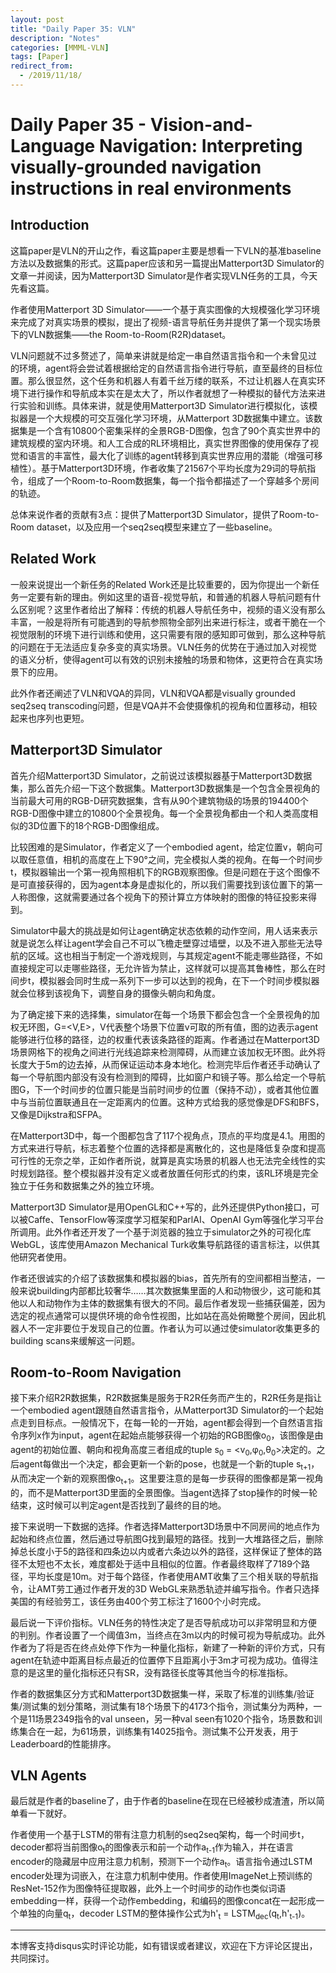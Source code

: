 ```yaml
---
layout: post
title: "Daily Paper 35: VLN"
description: "Notes"
categories: [MMML-VLN]
tags: [Paper]
redirect_from:
  - /2019/11/18/
---
```


# Daily Paper 35 - Vision-and-Language Navigation: Interpreting visually-grounded navigation instructions in real environments  

## Introduction  

这篇paper是VLN的开山之作，看这篇paper主要是想看一下VLN的基准baseline方法以及数据集的形式。这篇paper应该和另一篇提出Matterport3D Simulator的文章一并阅读，因为Matterport3D Simulator是作者实现VLN任务的工具，今天先看这篇。  

作者使用Matterport 3D Simulator——一个基于真实图像的大规模强化学习环境来完成了对真实场景的模拟，提出了视频-语言导航任务并提供了第一个现实场景下的VLN数据集——the Room-to-Room(R2R)dataset。  

VLN问题就不过多赘述了，简单来讲就是给定一串自然语言指令和一个未曾见过的环境，agent将会尝试着根据给定的自然语言指令进行导航，直至最终的目标位置。那么很显然，这个任务和机器人有着千丝万缕的联系，不过让机器人在真实环境下进行操作和导航成本实在是太大了，所以作者就想了一种模拟的替代方法来进行实验和训练。具体来讲，就是使用Matterport3D Simulator进行模拟化，该模拟器是一个大规模的可交互强化学习环境，从Matterport 3D数据集中建立。该数据集是一个含有10800个密集采样的全景RGB-D图像，包含了90个真实世界中的建筑规模的室内环境。和人工合成的RL环境相比，真实世界图像的使用保存了视觉和语言的丰富性，最大化了训练的agent转移到真实世界应用的潜能（增强可移植性）。基于Matterport3D环境，作者收集了21567个平均长度为29词的导航指令，组成了一个Room-to-Room数据集，每一个指令都描述了一个穿越多个房间的轨迹。  

总体来说作者的贡献有3点：提供了Matterport3D Simulator，提供了Room-to-Room dataset，以及应用一个seq2seq模型来建立了一些baseline。  

## Related Work  

一般来说提出一个新任务的Related Work还是比较重要的，因为你提出一个新任务一定要有新的理由。例如这里的语音-视觉导航，和普通的机器人导航问题有什么区别呢？这里作者给出了解释：传统的机器人导航任务中，视频的语义没有那么丰富，一般是将所有可能遇到的导航参照物全部列出来进行标注，或者干脆在一个视觉限制的环境下进行训练和使用，这只需要有限的感知即可做到，那么这种导航的问题在于无法适应复杂多变的真实场景。VLN任务的优势在于通过加入对视觉的语义分析，使得agent可以有效的识别未接触的场景和物体，这更符合在真实场景下的应用。  

此外作者还阐述了VLN和VQA的异同，VLN和VQA都是visually grounded seq2seq transcoding问题，但是VQA并不会使摄像机的视角和位置移动，相较起来也序列也更短。  

## Matterport3D Simulator  

首先介绍Matterport3D Simulator，之前说过该模拟器基于Matterport3D数据集，那么首先介绍一下这个数据集。Matterport3D数据集是一个包含全景视角的当前最大可用的RGB-D研究数据集，含有从90个建筑物级的场景的194400个RGB-D图像中建立的10800个全景视角。每一个全景视角都由一个和人类高度相似的3D位置下的18个RGB-D图像组成。  

比较困难的是Simulator，作者定义了一个embodied agent，给定位置v，朝向可以取任意值，相机的高度在上下90°之间，完全模拟人类的视角。在每一个时间步t，模拟器输出一个第一视角照相机下的RGB观察图像。但是问题在于这个图像不是可直接获得的，因为agent本身是虚拟化的，所以我们需要找到该位置下的第一人称图像，这就需要通过各个视角下的预计算立方体映射的图像的特征投影来得到。  

Simulator中最大的挑战是如何让agent确定状态依赖的动作空间，用人话来表示就是说怎么样让agent学会自己不可以飞檐走壁穿过墙壁，以及不进入那些无法导航的区域。这也相当于制定一个游戏规则，与其规定agent不能走哪些路径，不如直接规定可以走哪些路径，无允许皆为禁止，这样就可以提高其鲁棒性，那么在时间步t，模拟器会同时生成一系列下一步可以达到的视角，在下一个时间步模拟器就会位移到该视角下，调整自身的摄像头朝向和角度。  

为了确定接下来的选择集，simulator在每一个场景下都会包含一个全景视角的加权无环图，G=<V,E>，V代表整个场景下位置v可取的所有值，图的边表示agent能够进行位移的路径，边的权重代表该条路径的距离。作者通过在Matterport3D场景网格下的视角之间进行光线追踪来检测障碍，从而建立该加权无环图。此外将长度大于5m的边去掉，从而保证运动本身本地化。检测完毕后作者还手动确认了每一个导航图内部没有没有检测到的障碍，比如窗户和镜子等。那么给定一个导航图G，下一个时间步的位置只能是当前时间步的位置（保持不动），或者其他位置中与当前位置联通且在一定距离内的位置。这种方式给我的感觉像是DFS和BFS，又像是Dijkstra和SFPA。  

在Matterport3D中，每一个图都包含了117个视角点，顶点的平均度是4.1。用图的方式来进行导航，标志着整个位置的选择都是离散化的，这也是降低复杂度和提高可行性的无奈之举，正如作者所说，就算是真实场景的机器人也无法完全线性的实时规划路径。整个模拟器并没有定义或者放置任何形式的约束，该RL环境是完全独立于任务和数据集之外的独立环境。  

Matterport3D Simulator是用OpenGL和C++写的，此外还提供Python接口，可以被Caffe、TensorFlow等深度学习框架和ParlAI、OpenAI Gym等强化学习平台所调用。此外作者还开发了一个基于浏览器的独立于simulator之外的可视化库WebGL，该库使用Amazon Mechanical Turk收集导航路径的语言标注，以供其他研究者使用。  

作者还很诚实的介绍了该数据集和模拟器的bias，首先所有的空间都相当整洁，一般来说building内部都比较奢华……其次数据集里面的人和动物很少，这可能和其他以人和动物作为主体的数据集有很大的不同。最后作者发现一些捕获偏差，因为选定的视点通常可以提供环境的命令性视图，比如站在高处俯瞰整个房间，因此机器人不一定非要位于发现自己的位置。作者认为可以通过使simulator收集更多的building scans来缓解这一问题。  

## Room-to-Room Navigation  

接下来介绍R2R数据集，R2R数据集是服务于R2R任务而产生的，R2R任务是指让一个embodied agent跟随自然语言指令，从Matterport3D Simulator的一个起始点走到目标点。一般情况下，在每一轮的一开始，agent都会得到一个自然语言指令序列x作为input，agent在起始点能够获得一个初始的RGB图像o<sub>0</sub>，该图像是由agent的初始位置、朝向和视角高度三者组成的tuple s<sub>0</sub> = <v<sub>0</sub>,φ<sub>0</sub>,θ<sub>0</sub>>决定的。之后agent每做出一个决定，都会更新一个新的pose，也就是一个新的tuple s<sub>t+1</sub>，从而决定一个新的观察图像o<sub>t+1</sub>。这里要注意的是每一步获得的图像都是第一视角的，而不是Matterport3D里面的全景图像。当agent选择了stop操作的时候一轮结束，这时候可以判定agent是否找到了最终的目的地。  

接下来说明一下数据的选择。作者选择Matterport3D场景中不同房间的地点作为起始和终点位置，然后通过导航图G找到最短的路径。找到一大堆路径之后，删除掉总长度小于5的路径和四条边以内或者六条边以外的路径，这样保证了整体的路径不太短也不太长，难度都处于适中且相似的位置。作者最终取样了7189个路径，平均长度是10m。对于每个路径，作者使用AMT收集了三个相关联的导航指令，让AMT劳工通过作者开发的3D WebGL来熟悉轨迹并编写指令。作者只选择美国的有经验劳工，该任务由400个劳工标注了1600个小时完成。  

最后说一下评价指标。VLN任务的特性决定了是否导航成功可以非常明显和方便的判别。作者设置了一个阈值3m，当终点在3m以内的时候可视为导航成功。此外作者为了将是否在终点处停下作为一种量化指标，新建了一种新的评价方式，只有agent在轨迹中距离目标点最近的位置停下且距离小于3m才可视为成功。值得注意的是这里的量化指标还只有SR，没有路径长度等其他当今的标准指标。  

作者的数据集区分方式和Matterport3D数据集一样，采取了标准的训练集/验证集/测试集的划分策略，测试集有18个场景下的4173个指令，测试集分为两种，一个是11场景2349指令的val unseen，另一种val seen有1020个指令，场景数和训练集合在一起，为61场景，训练集有14025指令。测试集不公开发表，用于Leaderboard的性能排序。  

## VLN Agents  

最后就是作者的baseline了，由于作者的baseline在现在已经被秒成渣渣，所以简单看一下就好。  

作者使用一个基于LSTM的带有注意力机制的seq2seq架构，每一个时间步t，decoder都将当前图像o<sub>t</sub>的图像表示和前一个动作a<sub>t-1</sub>作为输入，并在语言encoder的隐藏层中应用注意力机制，预测下一个动作a<sub>t</sub>。语言指令通过LSTM encoder处理为词嵌入，在注意力机制中使用。作者使用ImageNet上预训练的ResNet-152作为图像特征提取器，此外上一个时间步的动作也类似词语embedding一样，获得一个动作embedding，和编码的图像concat在一起形成一个单独的向量q<sub>t</sub>，decoder LSTM的整体操作公式为h'<sub>t</sub> = LSTM<sub>dec</sub>(q<sub>t</sub>,h'<sub>t-1</sub>)。  




---
本博客支持disqus实时评论功能，如有错误或者建议，欢迎在下方评论区提出，共同探讨。  
